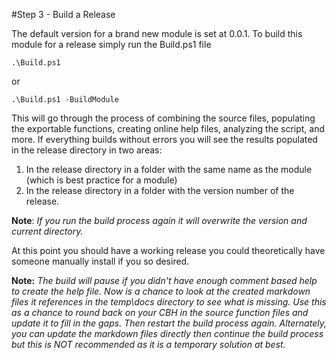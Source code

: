#Step 3 - Build a Release

The default version for a brand new module is set at 0.0.1. To build this module for a release simply run the Build.ps1 file

`.\Build.ps1`

or

`.\Build.ps1 -BuildModule`

This will go through the process of combining the source files, populating the exportable functions, creating online help files, analyzing the script, and more. If everything builds without errors you will see the results populated in the release directory in two areas:
1. In the release directory in a folder with the same name as the module (which is best practice for a module)
2. In the release directory in a folder with the version number of the release.

**Note**: *If you run the build process again it will overwrite the version and current directory.*

At this point you should have a working release you could theoretically have someone manually install if you so desired.

**Note:** *The build will pause if you didn't have enough comment based help to create the help file. Now is a chance to look at the created markdown files it references in the temp\docs directory to see what is missing. Use this as a chance to round back on your CBH in the source function files and update it to fill in the gaps. Then restart the build process again. Alternately, you can update the markdown files directly then continue the build process but this is NOT recommended as it is a temporary solution at best.*